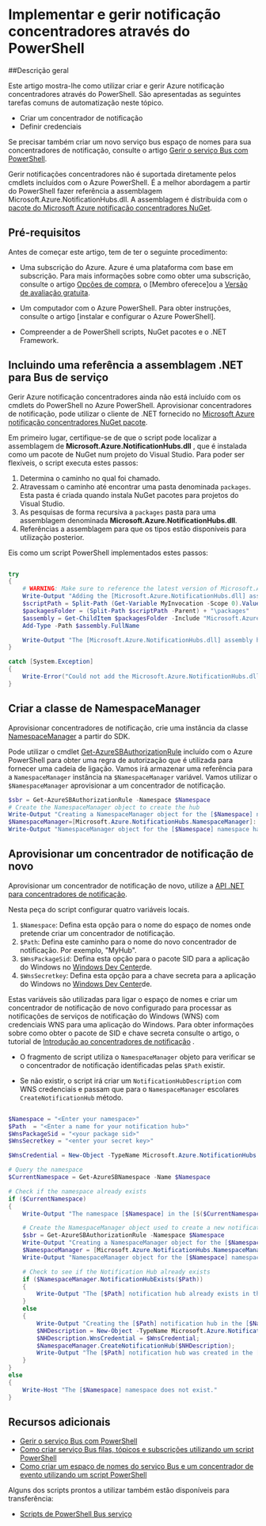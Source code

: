 <properties 
    pageTitle="Implementar e gerir notificação concentradores através do PowerShell" 
    description="Como criar e gerir concentradores notificação através do PowerShell para a automatização" 
    services="notification-hubs" 
    documentationCenter="" 
    authors="ysxu" 
    manager="erikre" 
    editor="" />

<tags 
    ms.service="notification-hubs" 
    ms.workload="mobile" 
    ms.tgt_pltfrm="powershell" 
    ms.devlang="na" 
    ms.topic="article" 
    ms.date="06/29/2016" 
    ms.author="yuaxu"/>

# <a name="deploy-and-manage-notification-hubs-using-powershell"></a>Implementar e gerir notificação concentradores através do PowerShell

##<a name="overview"></a>Descrição geral

Este artigo mostra-lhe como utilizar criar e gerir Azure notificação concentradores através do PowerShell. São apresentadas as seguintes tarefas comuns de automatização neste tópico.

+ Criar um concentrador de notificação
+ Definir credenciais

Se precisar também criar um novo serviço bus espaço de nomes para sua concentradores de notificação, consulte o artigo [Gerir o serviço Bus com PowerShell](../service-bus-messaging/service-bus-powershell-how-to-provision.md).

Gerir notificações concentradores não é suportada diretamente pelos cmdlets incluídos com o Azure PowerShell. É a melhor abordagem a partir do PowerShell fazer referência a assemblagem Microsoft.Azure.NotificationHubs.dll. A assemblagem é distribuída com o [pacote do Microsoft Azure notificação concentradores NuGet](https://www.nuget.org/packages/Microsoft.Azure.NotificationHubs/).


## <a name="prerequisites"></a>Pré-requisitos

Antes de começar este artigo, tem de ter o seguinte procedimento:

- Uma subscrição do Azure. Azure é uma plataforma com base em subscrição. Para mais informações sobre como obter uma subscrição, consulte o artigo [Opções de compra], o [Membro oferece]ou a [Versão de avaliação gratuita].

- Um computador com o Azure PowerShell. Para obter instruções, consulte o artigo [instalar e configurar o Azure PowerShell].

- Compreender a de PowerShell scripts, NuGet pacotes e o .NET Framework.


## <a name="including-a-reference-to-the-net-assembly-for-service-bus"></a>Incluindo uma referência a assemblagem .NET para Bus de serviço

Gerir Azure notificação concentradores ainda não está incluído com os cmdlets do PowerShell no Azure PowerShell. Aprovisionar concentradores de notificação, pode utilizar o cliente de .NET fornecido no [Microsoft Azure notificação concentradores NuGet pacote](https://www.nuget.org/packages/Microsoft.Azure.NotificationHubs/).

Em primeiro lugar, certifique-se de que o script pode localizar a assemblagem de **Microsoft.Azure.NotificationHubs.dll** , que é instalada como um pacote de NuGet num projeto do Visual Studio. Para poder ser flexíveis, o script executa estes passos:

1. Determina o caminho no qual foi chamado.
2. Atravessam o caminho até encontrar uma pasta denominada `packages`. Esta pasta é criada quando instala NuGet pacotes para projetos do Visual Studio.
3. As pesquisas de forma recursiva a `packages` pasta para uma assemblagem denominada **Microsoft.Azure.NotificationHubs.dll**.
4. Referências a assemblagem para que os tipos estão disponíveis para utilização posterior.

Eis como um script PowerShell implementados estes passos:

``` powershell

try
{
    # WARNING: Make sure to reference the latest version of Microsoft.Azure.NotificationHubs.dll
    Write-Output "Adding the [Microsoft.Azure.NotificationHubs.dll] assembly to the script..."
    $scriptPath = Split-Path (Get-Variable MyInvocation -Scope 0).Value.MyCommand.Path
    $packagesFolder = (Split-Path $scriptPath -Parent) + "\packages"
    $assembly = Get-ChildItem $packagesFolder -Include "Microsoft.Azure.NotificationHubs.dll" -Recurse
    Add-Type -Path $assembly.FullName

    Write-Output "The [Microsoft.Azure.NotificationHubs.dll] assembly has been successfully added to the script."
}

catch [System.Exception]
{
    Write-Error("Could not add the Microsoft.Azure.NotificationHubs.dll assembly to the script. Make sure you build the solution before running the provisioning script.")
}
```

## <a name="create-the-namespacemanager-class"></a>Criar a classe de NamespaceManager

Aprovisionar concentradores de notificação, crie uma instância da classe [NamespaceManager](https://msdn.microsoft.com/library/azure/microsoft.azure.notificationhubs.namespacemanager.aspx) a partir do SDK. 

Pode utilizar o cmdlet [Get-AzureSBAuthorizationRule] incluído com o Azure PowerShell para obter uma regra de autorização que é utilizada para fornecer uma cadeia de ligação. Vamos irá armazenar uma referência para a `NamespaceManager` instância na `$NamespaceManager` variável. Vamos utilizar o `$NamespaceManager` aprovisionar a um concentrador de notificação.

``` powershell
$sbr = Get-AzureSBAuthorizationRule -Namespace $Namespace
# Create the NamespaceManager object to create the hub
Write-Output "Creating a NamespaceManager object for the [$Namespace] namespace..."
$NamespaceManager=[Microsoft.Azure.NotificationHubs.NamespaceManager]::CreateFromConnectionString($sbr.ConnectionString);
Write-Output "NamespaceManager object for the [$Namespace] namespace has been successfully created."
```


## <a name="provisioning-a-new-notification-hub"></a>Aprovisionar um concentrador de notificação de novo 

Aprovisionar um concentrador de notificação de novo, utilize a [API .NET para concentradores de notificação].

Nesta peça do script configurar quatro variáveis locais. 

1. `$Namespace`: Defina esta opção para o nome do espaço de nomes onde pretende criar um concentrador de notificação.
2. `$Path`: Defina este caminho para o nome do novo concentrador de notificação.  Por exemplo, "MyHub".    
3. `$WnsPackageSid`: Defina esta opção para o pacote SID para a aplicação do Windows no [Windows Dev Center](http://go.microsoft.com/fwlink/p/?linkid=266582&clcid=0x409)de.
4. `$WnsSecretkey`: Defina esta opção para a chave secreta para a aplicação do Windows no [Windows Dev Center](http://go.microsoft.com/fwlink/p/?linkid=266582&clcid=0x409)de.

Estas variáveis são utilizadas para ligar o espaço de nomes e criar um concentrador de notificação de novo configurado para processar as notificações de serviços de notificação do Windows (WNS) com credenciais WNS para uma aplicação do Windows. Para obter informações sobre como obter o pacote de SID e chave secreta consulte o artigo, o tutorial de [Introdução ao concentradores de notificação](notification-hubs-windows-store-dotnet-get-started-wns-push-notification.md) . 

+ O fragmento de script utiliza o `NamespaceManager` objeto para verificar se o concentrador de notificação identificadas pelas `$Path` existir.

+ Se não existir, o script irá criar um `NotificationHubDescription` com WNS credenciais e passam que para o `NamespaceManager` escolares `CreateNotificationHub` método.

``` powershell

$Namespace = "<Enter your namespace>"
$Path  = "<Enter a name for your notification hub>"
$WnsPackageSid = "<your package sid>"
$WnsSecretkey = "<enter your secret key>"

$WnsCredential = New-Object -TypeName Microsoft.Azure.NotificationHubs.WnsCredential -ArgumentList $WnsPackageSid,$WnsSecretkey

# Query the namespace
$CurrentNamespace = Get-AzureSBNamespace -Name $Namespace

# Check if the namespace already exists
if ($CurrentNamespace)
{
    Write-Output "The namespace [$Namespace] in the [$($CurrentNamespace.Region)] region was found."

    # Create the NamespaceManager object used to create a new notification hub
    $sbr = Get-AzureSBAuthorizationRule -Namespace $Namespace
    Write-Output "Creating a NamespaceManager object for the [$Namespace] namespace..."
    $NamespaceManager = [Microsoft.Azure.NotificationHubs.NamespaceManager]::CreateFromConnectionString($sbr.ConnectionString);
    Write-Output "NamespaceManager object for the [$Namespace] namespace has been successfully created."

    # Check to see if the Notification Hub already exists
    if ($NamespaceManager.NotificationHubExists($Path))
    {
        Write-Output "The [$Path] notification hub already exists in the [$Namespace] namespace."  
    }
    else
    {
        Write-Output "Creating the [$Path] notification hub in the [$Namespace] namespace."
        $NHDescription = New-Object -TypeName Microsoft.Azure.NotificationHubs.NotificationHubDescription -ArgumentList $Path;
        $NHDescription.WnsCredential = $WnsCredential;
        $NamespaceManager.CreateNotificationHub($NHDescription);
        Write-Output "The [$Path] notification hub was created in the [$Namespace] namespace."
    }
}
else
{
    Write-Host "The [$Namespace] namespace does not exist."
}
```




## <a name="additional-resources"></a>Recursos adicionais

- [Gerir o serviço Bus com PowerShell](../service-bus-messaging/service-bus-powershell-how-to-provision.md)
- [Como criar serviço Bus filas, tópicos e subscrições utilizando um script PowerShell](http://blogs.msdn.com/b/paolos/archive/2014/12/02/how-to-create-a-service-bus-queues-topics-and-subscriptions-using-a-powershell-script.aspx)
- [Como criar um espaço de nomes do serviço Bus e um concentrador de evento utilizando um script PowerShell](http://blogs.msdn.com/b/paolos/archive/2014/12/01/how-to-create-a-service-bus-namespace-and-an-event-hub-using-a-powershell-script.aspx)

Alguns dos scripts prontos a utilizar também estão disponíveis para transferência:
- [Scripts de PowerShell Bus serviço](https://code.msdn.microsoft.com/windowsazure/Service-Bus-PowerShell-a46b7059)
 

[Opções de compra]: http://azure.microsoft.com/pricing/purchase-options/
[Ofertas de membro]: http://azure.microsoft.com/pricing/member-offers/
[Versão de avaliação gratuita]: http://azure.microsoft.com/pricing/free-trial/
[Instalar e configurar o PowerShell do Azure]: ../powershell-install-configure.md
[API .NET para concentradores de notificação]: https://msdn.microsoft.com/library/azure/mt414893.aspx
[Get-AzureSBNamespace]: https://msdn.microsoft.com/library/azure/dn495122.aspx
[New-AzureSBNamespace]: https://msdn.microsoft.com/library/azure/dn495165.aspx
[Get-AzureSBAuthorizationRule]: https://msdn.microsoft.com/library/azure/dn495113.aspx
 
